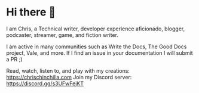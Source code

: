 # Hi there 👋

I am Chris, a Technical writer, developer experience aficionado, blogger, podcaster, streamer, game, and fiction writer.

I am active in many communities such as Write the Docs, The Good Docs project, Vale, and more. If I find an issue in your documentation I will submit a PR ;)

Read, watch, listen to, and play with my creations: https://chrischinchilla.com
Join my Discord server: https://discord.gg/s3UFwFejKT
